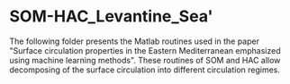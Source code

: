 # SOM-HAC_Levantine_Sea'
The following folder presents the Matlab routines used in the paper "Surface circulation properties in the Eastern Mediterranean emphasized using machine learning methods". 
These routines of SOM and HAC allow decomposing of the surface circulation into different circulation regimes.
